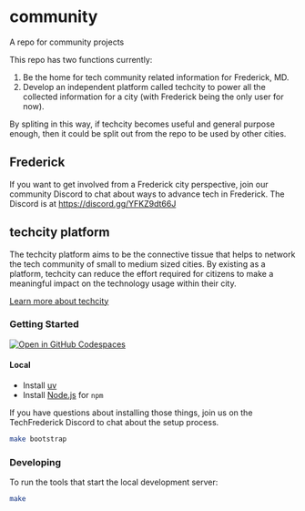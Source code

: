 # community

A repo for community projects

This repo has two functions currently:

1. Be the home for tech community related information for Frederick, MD.
2. Develop an independent platform called techcity to power all the collected
   information for a city (with Frederick being the only user for now).

By spliting in this way,
if techcity becomes useful and general purpose enough,
then it could be split out from the repo to be used by other cities.

## Frederick

If you want to get involved from a Frederick city perspective,
join our community Discord to chat about ways to advance tech
in Frederick.
The Discord is at https://discord.gg/YFKZ9dt66J

## techcity platform

The techcity platform aims to be the connective tissue that helps
to network the tech community of small to medium sized cities.
By existing as a platform,
techcity can reduce the effort required for citizens to make a meaningful impact
on the technology usage within their city.

[Learn more about techcity](docs/techcity/index.md)

### Getting Started

<a href="https://codespaces.new/TechFrederick/community/">
  <img src="https://github.com/codespaces/badge.svg" alt="Open in GitHub Codespaces" style="max-width: 100%;">
</a>

#### Local

* Install [uv](https://docs.astral.sh/uv/getting-started/installation/)
* Install [Node.js](https://nodejs.org/en) for `npm`

If you have questions about installing those things,
join us on the TechFrederick Discord to chat about the setup process.

```bash
make bootstrap
```

### Developing

To run the tools that start the local development server:

```bash
make
```
